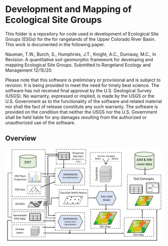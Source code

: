 # Development and Mapping of Ecological Site Groups

This folder is a repository for code used in development of Ecological Site Groups (ESGs) for the for rangelands of the Upper Colorado River Basin. This work is documented in the following paper. 

Nauman, T.W., Burch, S., Humphries, J.T., Knight, A.C., Duniway, M.C., In Revision. A quantitative soil-geomorphic framework for developing and mapping Ecological Site Groups. Submitted to Rangeland Ecology and Management 12/15/20. 

Please note that this software is preliminary or provisional and is subject to revision. It is being provided to meet the need for timely best science. The software has not received final approval by the U.S. Geological Survey (USGS). No warranty, expressed or implied, is made by the USGS or the U.S. Government as to the functionality of the software and related material nor shall the fact of release constitute any such warranty. The software is provided on the condition that neither the USGS nor the U.S. Government shall be held liable for any damages resulting from the authorized or unauthorized use of the software.

## Overview

<p align="left">
  <img src="./data/Fig_FlowChart_white_repo.png" width="700" title="Development Overview">
</p>


